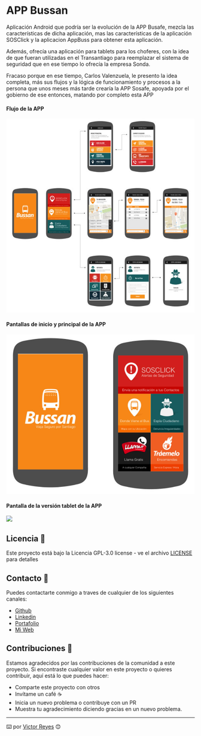 # APP Bussan
Aplicación Android que podría ser la evolución de la APP Busafe, mezcla las características de dicha aplicación, mas las características de la aplicación SOSClick y la aplicacion AppBuss para obtener esta aplicación.

Además, ofrecía una aplicación para tablets para los choferes, con la idea de que fueran utilizadas en el Transantiago para reemplazar el sistema de seguridad que en ese tiempo lo ofrecía la empresa Sonda.

Fracaso porque en ese tiempo, Carlos Valenzuela, le presento la idea completa, más sus flujos y la lógica de funcionamiento y procesos a la persona que unos meses más tarde crearía la APP Sosafe, apoyada por el gobierno de ese entonces, matando por completo esta APP

#### Flujo de la APP
<img src='https://raw.githubusercontent.com/tenshi98/Trabajo_Imagenes/main/APP%20Bussan/src/img_1.jpg' />

#### Pantallas de inicio y principal de la APP
<img src='https://raw.githubusercontent.com/tenshi98/Trabajo_Imagenes/main/APP%20Bussan/src/img_2.jpg' />

#### Pantalla de la versión tablet de la APP
<img src='https://raw.githubusercontent.com/tenshi98/Trabajo_Imagenes/main/APP%20Bussan/src/Sin título.jpg' />

## Licencia 📄
Este proyecto está bajo la Licencia GPL-3.0 license - ve el archivo [LICENSE](LICENSE) para detalles

## Contacto 📖
Puedes contactarte conmigo a traves de cualquier de los siguientes canales:
- [Github](https://github.com/tenshi98)
- [Linkedin](https://www.linkedin.com/in/victor-reyes-galvez/)
- [Portafolio](https://tenshi98.github.io/portafolio/)
- [Mi Web](https://web.digitalcreations.cl/)

## Contribuciones 🎁
Estamos agradecidos por las contribuciones de la comunidad a este proyecto. Si encontraste cualquier valor en este proyecto o quieres contribuir, aquí está lo que puedes hacer:

- Comparte este proyecto con otros
- Invítame un café ☕
- Inicia un nuevo problema o contribuye con un PR
- Muestra tu agradecimiento diciendo gracias en un nuevo problema.

---

⌨️ por [Victor Reyes](https://github.com/tenshi98) 😊